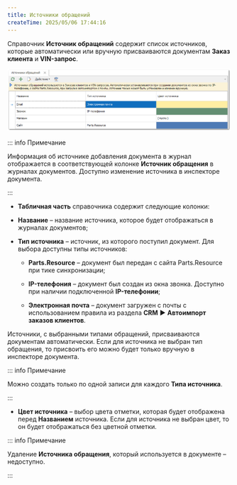 ```yaml
---
title: Источники обращений
createTime: 2025/05/06 17:44:16
---
```

Справочник **Источник обращений** содержит список источников, которые автоматически или вручную присваиваются документам **Заказ клиента** и **VIN-запрос**.

![](../../../assets/specification/image385.png)

::: info Примечание

Информация об источнике добавления документа в журнал отображается в соответствующей колонке **Источник обращения** в журналах документов. Доступно изменение источника в инспекторе документа.

:::

- **Табличная часть** справочника содержит следующие колонки:

- **Название** – название источника, которое будет отображаться в журналах документов;

- **Тип источника** – источник, из которого поступил документ. Для выбора доступны типы источников:

    - **Parts.Resource** – документ был передан с сайта Parts.Resource при тике синхронизации;

    - **IP-телефония** – документ был создан из окна звонка. Доступно при наличии подключенной **IP-телефонии**;

    - **Электронная почта** – документ загружен с почты с использованием правила из раздела **CRM** **►** **Автоимпорт заказов клиентов**.

Источники, с выбранными типами обращений, присваиваются документам автоматически. Если для источника не выбран тип обращения, то присвоить его можно будет только вручную в инспекторе документа.

::: info Примечание

Можно создать только по одной записи для каждого **Типа источника**.

:::

- **Цвет источника** – выбор цвета отметки, которая будет отображена перед **Названием** источника. Если для источника не выбран цвет, то он будет отображаться без цветной отметки.

::: info Примечание

Удаление **Источника обращения**, который используется в документе – недоступно.

:::



